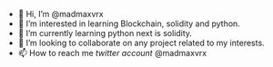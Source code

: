 - 👋 Hi, I’m @madmaxvrx
- 👀 I’m interested in learning Blockchain, solidity and python.
- 🌱 I’m currently learning python next is solidity.
- 💞️ I’m looking to collaborate on any project related to my interests.
- 📫 How to reach me *twitter account* @madmaxvrx

<!---
madmaxvrx/madmaxvrx is a ✨ special ✨ repository because its `README.md` (this file) appears on your GitHub profile.
You can click the Preview link to take a look at your changes.
--->
